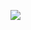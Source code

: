 [![](https://mermaid.ink/img/pako:eNplkslu2zAQQH9lwEsvrlTbrZMIhU_tsQuQHgUEI3IoMpVIlhzGDQz_eynaTrfbzJt9OQrpFYlOJPqRyUn6YHGMOPeudwEjW2kDOoacKP5NhugP_8ECnhbWuyXg9X5_8eqAHFME55nAOtA-zoBOQcrDbLl3nxdDtKNh8BpeotjQVYHHBKhUqqzmwQLOkh8eSfLq_RD3kXSkZOgPv8kmhoNlU6d4lcDRoVpqQO2C3DXxxQTsq_57oEsbZaYz6-Drl_tvYJhD6to2cVaWUiNTY2hK1n23jbYt_cQ5TIQhtCX1w5L6IQUUKzFTnNGqsvpj7wB6UcrN1IuuiIo05ol70btTccXM_v7ZSdFxzLQS0efRiE7jlIqWg0K-3u0f-lFZ9vEFTh4VFfUo-DksVx_LakoB6Z2248JznAq-DrWYm7FsLg-N9HObrDLl2ubpbtfuNrtb3Gxpd7PFd9utksP67lZv3q61unmz3qA4nVaCav1P5xern3b6BVHx30Q?type=png)](https://mermaid.live/edit#pako:eNplkslu2zAQQH9lwEsvrlTbrZMIhU_tsQuQHgUEI3IoMpVIlhzGDQz_eynaTrfbzJt9OQrpFYlOJPqRyUn6YHGMOPeudwEjW2kDOoacKP5NhugP_8ECnhbWuyXg9X5_8eqAHFME55nAOtA-zoBOQcrDbLl3nxdDtKNh8BpeotjQVYHHBKhUqqzmwQLOkh8eSfLq_RD3kXSkZOgPv8kmhoNlU6d4lcDRoVpqQO2C3DXxxQTsq_57oEsbZaYz6-Drl_tvYJhD6to2cVaWUiNTY2hK1n23jbYt_cQ5TIQhtCX1w5L6IQUUKzFTnNGqsvpj7wB6UcrN1IuuiIo05ol70btTccXM_v7ZSdFxzLQS0efRiE7jlIqWg0K-3u0f-lFZ9vEFTh4VFfUo-DksVx_LakoB6Z2248JznAq-DrWYm7FsLg-N9HObrDLl2ubpbtfuNrtb3Gxpd7PFd9utksP67lZv3q61unmz3qA4nVaCav1P5xern3b6BVHx30Q)